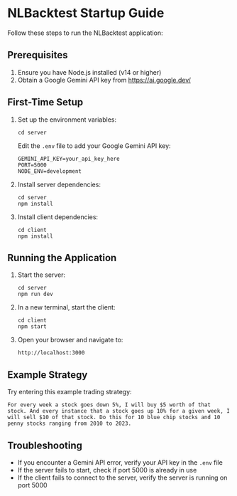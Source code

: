 # NLBacktest Startup Guide

Follow these steps to run the NLBacktest application:

## Prerequisites

1. Ensure you have Node.js installed (v14 or higher)
2. Obtain a Google Gemini API key from https://ai.google.dev/

## First-Time Setup

1. Set up the environment variables:
   ```
   cd server
   ```

   Edit the `.env` file to add your Google Gemini API key:
   ```
   GEMINI_API_KEY=your_api_key_here
   PORT=5000
   NODE_ENV=development
   ```

2. Install server dependencies:
   ```
   cd server
   npm install
   ```

3. Install client dependencies:
   ```
   cd client
   npm install
   ```

## Running the Application

1. Start the server:
   ```
   cd server
   npm run dev
   ```

2. In a new terminal, start the client:
   ```
   cd client
   npm start
   ```

3. Open your browser and navigate to:
   ```
   http://localhost:3000
   ```

## Example Strategy

Try entering this example trading strategy:

```
For every week a stock goes down 5%, I will buy $5 worth of that stock. And every instance that a stock goes up 10% for a given week, I will sell $10 of that stock. Do this for 10 blue chip stocks and 10 penny stocks ranging from 2010 to 2023.
```

## Troubleshooting

- If you encounter a Gemini API error, verify your API key in the `.env` file
- If the server fails to start, check if port 5000 is already in use
- If the client fails to connect to the server, verify the server is running on port 5000
